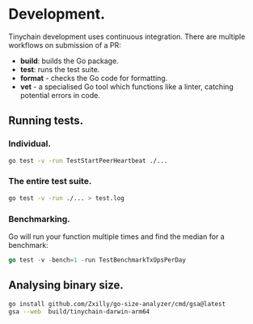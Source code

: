 # Development.

Tinychain development uses continuous integration. There are multiple workflows on submission of a PR:

 - **build**: builds the Go package.
 - **test**: runs the test suite. 
 - **format** - checks the Go code for formatting.
 - **vet** - a specialised Go tool which functions like a linter, catching potential errors in code.

## Running tests.

### Individual.

```sh
go test -v -run TestStartPeerHeartbeat ./...
```

### The entire test suite.

```sh
go test -v -run ./... > test.log
```

### Benchmarking.

Go will run your function multiple times and find the median for a benchmark:

```go
go test -v -bench=1 -run TestBenchmarkTxOpsPerDay
```

## Analysing binary size.

```sh
go install github.com/Zxilly/go-size-analyzer/cmd/gsa@latest
gsa --web  build/tinychain-darwin-arm64
```
